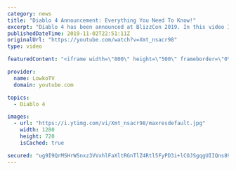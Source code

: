 ```yaml
---
category: news
title: "Diablo 4 Announcement: Everything You Need To Know!"
excerpt: "Diablo 4 has been announced at BlizzCon 2019. In this video I go over everything you need to know about this upcoming Blizzard Entertainment game."
publishedDateTime: 2019-11-02T22:51:11Z
originalUrl: "https://youtube.com/watch?v=Xmt_nsacr98"
type: video

featuredContent: "<iframe width=\"800\" height=\"500\" frameborder=\"0\" src=\"https://www.youtube.com/embed/Xmt_nsacr98\" allow=\"accelerometer; autoplay; encrypted-media; gyroscope; picture-in-picture\" allowfullscreen></iframe>"

provider:
  name: LowkoTV
  domain: youtube.com

topics:
  - Diablo 4

images:
  - url: "https://i.ytimg.com/vi/Xmt_nsacr98/maxresdefault.jpg"
    width: 1280
    height: 720
    isCached: true

secured: "ug9I9QrMSHrWSnxz3VVxhlFaXltRGnTlZ4Rtl5FyPD3i+lCOJSgqgUIIQns89GhrBcfyT7tiDHgNxwuoZ5fjoH/AJawHYdi3NbrDgsLmp4qBTWULwYc8VRA4thwEBWwIuUveS26Rf664+QChHrm9PzP019W+kUoZ5UYCYpT9Z96ROweBchtdVljLWLDYX1w1IblDNM58kBKsUgpJUgx8e+p36JivodyfyOHCTREChMpUhnENTXpNFf2q/gyvO4QQHCXXVVYu5UGqHqmmqu0WbmG928I3Odu8ekD5FVsGs7hUQr9X9Oy8bSCPkfyHiWgNKEHZX8gC2a4PoWUAFLUCmmlC2wqMfeHnsLY1yj6cmUVR8pI3M1cgMm7xc0PRkf54jjXUv1ihQpRpVYfU8ahAzM3YG+P03rFoXSWz1EJ3JUNHFmcf1zl2/MqzHzThxBOX;pjuKUb5+AXxCgvIxcYOCeg=="
---
```


